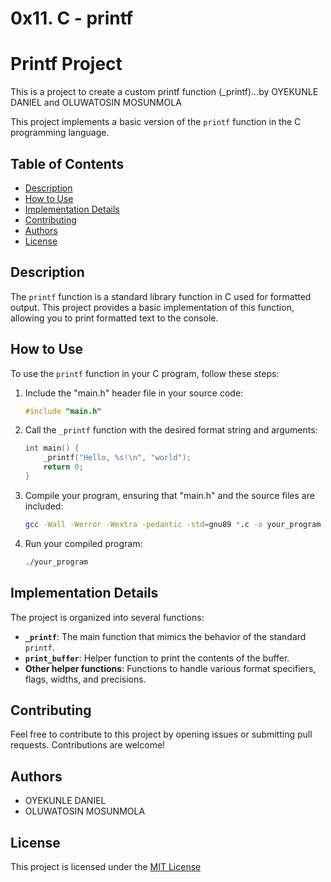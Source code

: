 # 0x11. C - printf
# Printf Project
This is a project to create a custom printf function (_printf)...by OYEKUNLE DANIEL and OLUWATOSIN MOSUNMOLA

This project implements a basic version of the `printf` function in the C programming language.

## Table of Contents

- [Description](#description)
- [How to Use](#how-to-use)
- [Implementation Details](#implementation-details)
- [Contributing](#contributing)
- [Authors](#authors)
- [License](#license)

## Description

The `printf` function is a standard library function in C used for formatted output. This project provides a basic implementation of this function, allowing you to print formatted text to the console.

## How to Use

To use the `printf` function in your C program, follow these steps:

1. Include the "main.h" header file in your source code:

    ```c
    #include "main.h"
    ```

2. Call the `_printf` function with the desired format string and arguments:

    ```c
    int main() {
        _printf("Hello, %s!\n", "world");
        return 0;
    }
    ```

3. Compile your program, ensuring that "main.h" and the source files are included:

    ```bash
    gcc -Wall -Werror -Wextra -pedantic -std=gnu89 *.c -o your_program
    ```

4. Run your compiled program:

    ```bash
    ./your_program
    ```

## Implementation Details

The project is organized into several functions:

- **`_printf`**: The main function that mimics the behavior of the standard `printf`.
- **`print_buffer`**: Helper function to print the contents of the buffer.
- **Other helper functions**: Functions to handle various format specifiers, flags, widths, and precisions.

## Contributing

Feel free to contribute to this project by opening issues or submitting pull requests. Contributions are welcome!

## Authors

- OYEKUNLE DANIEL
- OLUWATOSIN MOSUNMOLA


## License

This project is licensed under the [MIT License](LICENSE)
